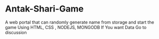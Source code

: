 # Antak-Shari-Game
A web portal that can randomly generate name from storage and start the game 
Using HTML, CSS , NODEJS, MONGODB
If You want Data Go to discussion 

